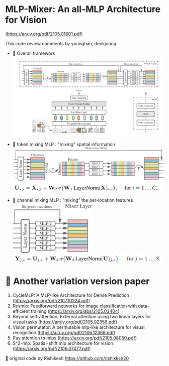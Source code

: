 # MLP-Mixer: An all-MLP Architecture for Vision
(https://arxiv.org/pdf/2105.01601.pdf)

This code review comments by younghan, deokjoong

* 🎯 Overall framework
![](architecture.PNG)


* 🎯 token mixing MLP : "mixing" spatial information
![](token_mixing_mlp.PNG)
![](token_mlp_layer.PNG)


* 🎯 channel mixing MLP : "mixing" the per-location features
![](channel_mixing_mlp.PNG)
![](channel_mlp_layer.PNG)


# 🔔 Another variation version paper
1. CycleMLP: A MLP-like Architecture for Dense Prediction (https://arxiv.org/pdf/2107.10224.pdf)  
2. Resmlp: Feedforward networks for image classification with data-efficient training (https://arxiv.org/abs/2105.03404)  
3. Beyond self-attention: External attention using two linear layers for visual tasks (https://arxiv.org/pdf/2105.02358.pdf)  
4. Vision permutator: A permutable mlp-like architecture for visual recognition (https://arxiv.org/pdf/2106.12368.pdf)  
5. Pay attention to mlps (https://arxiv.org/pdf/2105.08050.pdf)  
6. S^2-mlp: Spatial-shift mlp architecture for vision (https://arxiv.org/pdf/2106.07477.pdf)  

📢 original code by Rishikesh https://github.com/rishikksh20
